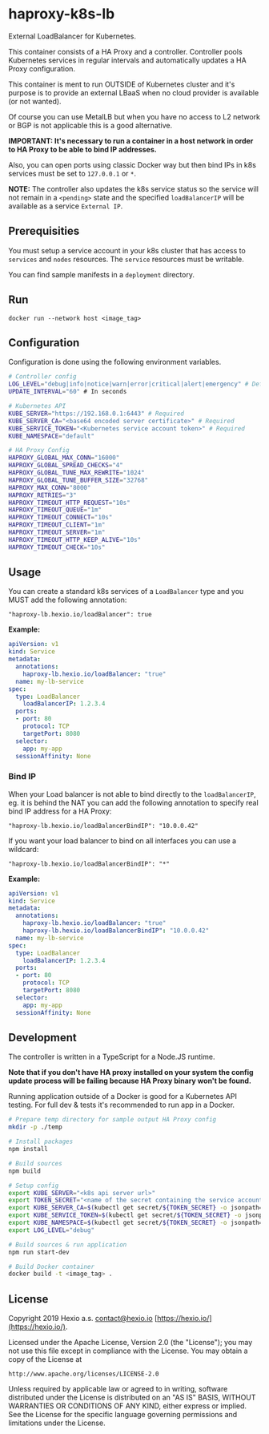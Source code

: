 # haproxy-k8s-lb

External LoadBalancer for Kubernetes.

This container consists of a HA Proxy and a controller. Controller pools Kubernetes services in regular intervals and automatically updates a HA Proxy configuration.

This container is ment to run OUTSIDE of Kubernetes cluster and it's purpose is to provide an external LBaaS when no cloud provider is available (or not wanted).

Of course you can use MetalLB but when you have no access to L2 network or BGP is not applicable this is a good alternative.

**IMPORTANT: It's necessary to run a container in a host network in order to HA Proxy to be able to bind IP addresses.**

Also, you can open ports using classic Docker way but then bind IPs in k8s services must be set to `127.0.0.1` or `*`.

**NOTE:** The controller also updates the k8s service status so the service will not remain in a `<pending>` state and the specified `loadBalancerIP` will be available as a service `External IP`.

## Prerequisities

You must setup a service account in your k8s cluster that has access to `services` and `nodes` resources. The `service` resources must be writable.

You can find sample manifests in a `deployment` directory.

## Run

```
docker run --network host <image_tag>
```

## Configuration

Configuration is done using the following environment variables.

```bash
# Controller config
LOG_LEVEL="debug|info|notice|warn|error|critical|alert|emergency" # Default: warn
UPDATE_INTERVAL="60" # In seconds

# Kubernetes API
KUBE_SERVER="https://192.168.0.1:6443" # Required
KUBE_SERVER_CA="<base64 encoded server certificate>" # Required
KUBE_SERVICE_TOKEN="<Kubernetes service account token>" # Required
KUBE_NAMESPACE="default"

# HA Proxy Config
HAPROXY_GLOBAL_MAX_CONN="16000"
HAPROXY_GLOBAL_SPREAD_CHECKS="4"
HAPROXY_GLOBAL_TUNE_MAX_REWRITE="1024"
HAPROXY_GLOBAL_TUNE_BUFFER_SIZE="32768"
HAPROXY_MAX_CONN="8000"
HAPROXY_RETRIES="3"
HAPROXY_TIMEOUT_HTTP_REQUEST="10s"
HAPROXY_TIMEOUT_QUEUE="1m"
HAPROXY_TIMEOUT_CONNECT="10s"
HAPROXY_TIMEOUT_CLIENT="1m"
HAPROXY_TIMEOUT_SERVER="1m"
HAPROXY_TIMEOUT_HTTP_KEEP_ALIVE="10s"
HAPROXY_TIMEOUT_CHECK="10s"
```

## Usage

You can create a standard k8s services of a `LoadBalancer` type and you MUST add the following annotation:

```
"haproxy-lb.hexio.io/loadBalancer": true
```

**Example:**

```yaml
apiVersion: v1
kind: Service
metadata:
  annotations:
    haproxy-lb.hexio.io/loadBalancer: "true"
  name: my-lb-service
spec:
  type: LoadBalancer
	loadBalancerIP: 1.2.3.4
  ports:
  - port: 80
    protocol: TCP
    targetPort: 8080
  selector:
    app: my-app
  sessionAffinity: None
```

### Bind IP

When your Load balancer is not able to bind directly to the `loadBalancerIP`, eg. it is behind the NAT you can add the following annotation to specify real bind IP address for a HA Proxy:

```
"haproxy-lb.hexio.io/loadBalancerBindIP": "10.0.0.42"
```

If you want your load balancer to bind on all interfaces you can use a wildcard:

```
"haproxy-lb.hexio.io/loadBalancerBindIP": "*"
```

**Example:**

```yaml
apiVersion: v1
kind: Service
metadata:
  annotations:
	haproxy-lb.hexio.io/loadBalancer: "true"
	haproxy-lb.hexio.io/loadBalancerBindIP": "10.0.0.42"
  name: my-lb-service
spec:
  type: LoadBalancer
	loadBalancerIP: 1.2.3.4
  ports:
  - port: 80
    protocol: TCP
    targetPort: 8080
  selector:
    app: my-app
  sessionAffinity: None
```

## Development

The controller is written in a TypeScript for a Node.JS runtime.

**Note that if you don't have HA proxy installed on your system the config update process will be failing because HA Proxy binary won't be found.**

Running application outside of a Docker is good for a Kubernetes API testing. For full dev & tests it's recommended to run app in a Docker.

```bash
# Prepare temp directory for sample output HA Proxy config
mkdir -p ./temp

# Install packages
npm install

# Build sources
npm build

# Setup config
export KUBE_SERVER="<k8s api server url>"
export TOKEN_SECRET="<name of the secret containing the service account token>"
export KUBE_SERVER_CA=$(kubectl get secret/${TOKEN_SECRET} -o jsonpath='{.data.ca\.crt}')
export KUBE_SERVICE_TOKEN=$(kubectl get secret/${TOKEN_SECRET} -o jsonpath='{.data.token}' | base64 --decode)
export KUBE_NAMESPACE=$(kubectl get secret/${TOKEN_SECRET} -o jsonpath='{.data.namespace}' | base64 --decode)
export LOG_LEVEL="debug"

# Build sources & run application
npm run start-dev

# Build Docker container
docker build -t <image_tag> .
```

## License

Copyright 2019 Hexio a.s. <contact@hexio.io> [https://hexio.io/](https://hexio.io/).

Licensed under the Apache License, Version 2.0 (the "License");
you may not use this file except in compliance with the License.
You may obtain a copy of the License at

    http://www.apache.org/licenses/LICENSE-2.0

Unless required by applicable law or agreed to in writing, software
distributed under the License is distributed on an "AS IS" BASIS,
WITHOUT WARRANTIES OR CONDITIONS OF ANY KIND, either express or implied.
See the License for the specific language governing permissions and
limitations under the License.